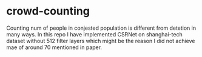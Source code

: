 # crowd-counting
Counting num of people in conjested population is different from detetion in many ways. In this repo I have implemented CSRNet on shanghai-tech dataset without 512 filter layers which might be the reason I did not achieve mae of around 70 mentioned in paper.
